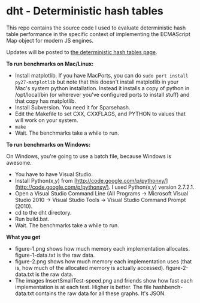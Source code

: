 dht - Deterministic hash tables
===============================

This repo contains the source code I used to evaluate deterministic hash table performance in the specific context of implementing the ECMAScript Map object for modern JS engines.

Updates will be posted to [the deterministic hash tables page](https://wiki.mozilla.org/User:Jorend/Deterministic_hash_tables).

**To run benchmarks on Mac/Linux:**

* Install matplotlib. If you have MacPorts, you can do `sudo port install py27-matplotlib` but note that this doesn't install matplotlib in your Mac's system python installation. Instead it installs a copy of python in /opt/local/bin (or wherever you've configured ports to install stuff) and that copy has matplotlib.
* Install Subversion. You need it for Sparsehash.
* Edit the Makefile to set CXX, CXXFLAGS, and PYTHON to values that will work on your system.
* `make`
* Wait. The benchmarks take a while to run.

**To run benchmarks on Windows:**

On Windows, you're going to use a batch file, because Windows is awesome.

* You have to have Visual Studio.
* Install Python(x,y) from [http://code.google.com/p/pythonxy/](http://code.google.com/p/pythonxy/). I used Python(x,y) version 2.7.2.1.
* Open a Visual Studio Command Line (All Programs &rarr; Microsoft Visual Studio 2010 &rarr; Visual Studio Tools &rarr; Visual Studio Command Prompt (2010).
* cd to the dht directory.
* Run build.bat.
* Wait. The benchmarks take a while to run.

**What you get**

* figure-1.png shows how much memory each implementation allocates. figure-1-data.txt is the raw data.
* figure-2.png shows how much memory each implementation uses (that is, how much of the allocated memory is actually accessed). figure-2-data.txt is the raw data.
* The images InsertSmallTest-speed.png and friends show how fast each implementation is at each test. Higher is better. The file hashbench-data.txt contains the raw data for all these graphs. It's JSON.
